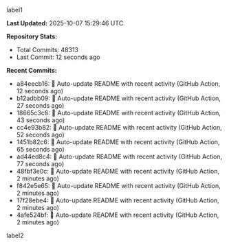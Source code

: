 
label1 
<!-- ACTIVITY_START -->
**Last Updated:** 2025-10-07 15:29:46 UTC

**Repository Stats:**
- Total Commits: 48313
- Last Commit: 12 seconds ago

**Recent Commits:**
- a84eecb16: 🤖 Auto-update README with recent activity (GitHub Action, 12 seconds ago)
- b12adbb09: 🤖 Auto-update README with recent activity (GitHub Action, 27 seconds ago)
- 18665c3c6: 🤖 Auto-update README with recent activity (GitHub Action, 43 seconds ago)
- cc4e93b82: 🤖 Auto-update README with recent activity (GitHub Action, 52 seconds ago)
- 1451b82c6: 🤖 Auto-update README with recent activity (GitHub Action, 65 seconds ago)
- ad44ed8c4: 🤖 Auto-update README with recent activity (GitHub Action, 77 seconds ago)
- 48fbf3e0c: 🤖 Auto-update README with recent activity (GitHub Action, 2 minutes ago)
- f842e5e65: 🤖 Auto-update README with recent activity (GitHub Action, 2 minutes ago)
- 17f28ebe4: 🤖 Auto-update README with recent activity (GitHub Action, 2 minutes ago)
- 4afe524bf: 🤖 Auto-update README with recent activity (GitHub Action, 2 minutes ago)
<!-- ACTIVITY_END -->

label2
